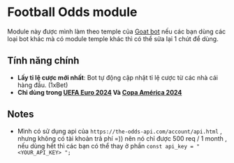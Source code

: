 # Football Odds module

Module này được mình làm theo temple của [Goat bot](https://github.com/ntkhang03/Goat-Bot-V2) nếu các bạn dùng các loại bot khác mà có module temple khác thì có thể sửa lại 1 chút để dùng.

## Tính năng chính

- **Lấy tỉ lệ cược mới nhất**: Bot tự động cập nhật tỉ lệ cược từ các nhà cái hàng đầu. (1xBet)
- **Chỉ dùng trong [UEFA Euro 2024](https://vi.wikipedia.org/wiki/Gi%E1%BA%A3i_v%C3%B4_%C4%91%E1%BB%8Bch_b%C3%B3ng_%C4%91%C3%A1_ch%C3%A2u_%C3%82u_2024) Và [Copa América 2024](https://vi.wikipedia.org/wiki/C%C3%BAp_b%C3%B3ng_%C4%91%C3%A1_Nam_M%E1%BB%B9_2024)**

## Notes 
- Mình có sử dụng api của ```https://the-odds-api.com/account/api.html``` , nhưng không có tài khoản trả phí =)) nên nó chỉ được 500 req / 1 month , nếu dùng hết thì các bạn có thể thay ở phần ```const api_key = "<YOUR_API_KEY> ";``` 

